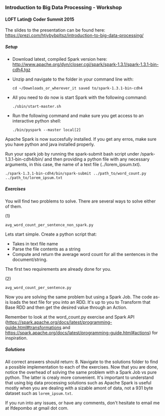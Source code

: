 ### Introduction to Big Data Processing - Workshop
#### LOFT Latin@ Coder Summit 2015

The slides to the presentation can be found here: https://prezi.com/htjybybpltsz/introduction-to-big-data-processing/

##### Setup

- Download latest, compiled Spark version here: http://www.apache.org/dyn/closer.cgi/spark/spark-1.3.1/spark-1.3.1-bin-cdh4.tgz
- Unzip and navigate to the folder in your command line with:

	```
	cd ~/Downloads_or_wherever_it saved to/spark-1.3.1-bin-cdh4
	```

- All you need to do now is start Spark with the following command:

	```
	./sbin/start-master.sh
	``` 
- Run the following command and make sure you get access to an interactive python shell:

	```
	./bin/pyspark --master local[2]
	```

Apache Spark is now succesfully installed. If you get any erros, make sure you have python and java installed properly. 

Run your spark job by running the spark-submit bash script under /spark-1.3.1-bin-cdh4/bin/ and then providing a python file with any necessary arguments, in this case, the name of a text file (../lorem_ipsum.txt).

``` 
./spark-1.3.1-bin-cdh4/bin/spark-submit ../path_to/word_count.py ../path_to/lorem_ipsum.txt
```

##### Exercises

You will find two problems to solve. There are several ways to solve either of them.

(1) 
```
avg_word_count_per_sentence_non_spark.py
```
Lets start simple. Create a python script that:
- Takes in text file name
- Parse the file contents as a string 
- Compute and return the average word count for all the sentences in the document/string.

The first two requirements are already done for you.  

(2)
```
avg_word_count_per_sentence.py
```
Now you are solving the same problem but using a Spark Job. The code as-is loads the text file for you into an RDD. It's up to you to Transform that Base RDD and then get the desired value through an Action.

Remember to look at the word_count.py exercise and Spark API (https://spark.apache.org/docs/latest/programming-guide.html#transformations and https://spark.apache.org/docs/latest/programming-guide.html#actions) for inspiration.

##### Solutions

All correct answers should return: 8. Navigate to the solutions folder to find a possible implementation to each of the exercises. Now that you are done, notice the overhead of solving the same problem with a Spark Job vs pure python. The latter is crealy more convenient. It's important to understand that using big data processing solutions such as Apache Spark is useful mostly when you are dealing with a sizable amont of data, not a 931 byte dataset such as ```lorem_ipsum.txt```.

If you run into any issues, or have any comments, don't hesitate to email me at lfdepombo at gmail dot com.
